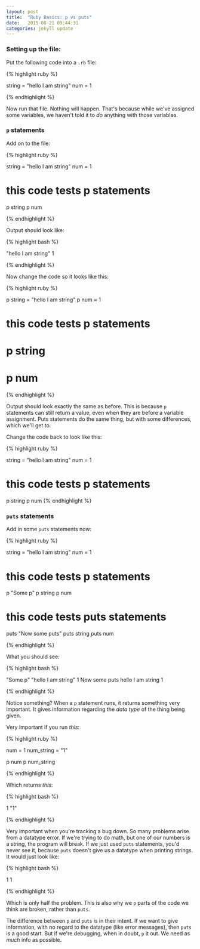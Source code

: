 ```yaml
---
layout: post
title:  "Ruby Basics: p vs puts"
date:   2015-08-21 09:44:31
categories: jekyll update
---
```

### Setting up the file:

Put the following code into a `.rb` file:


{% highlight ruby %}

string = "hello I am string"
num = 1


{% endhighlight %}

Now run that file. Nothing will happen. That's because while we've assigned some variables, we haven't told it to _do_ anything with those variables.

### `p` statements
Add on to the file:

{% highlight ruby %}

string = "hello I am string"
num = 1

# this code tests p statements

p string
p num

{% endhighlight %}


Output should look like:

{% highlight bash %}

"hello I am string"
1

{% endhighlight %}

Now change the code so it looks like this:

{% highlight ruby %}

p string = "hello I am string"
p num = 1

# this code tests p statements

# p string
# p num

{% endhighlight %}

Output should look exactly the same as before. This is because `p` statements can still return a value, even when they are before a variable assignment. Puts statements do the same thing, but with some differences, which we'll get to.

Change the code back to look like this:

{% highlight ruby %}

string = "hello I am string"
num = 1

# this code tests p statements

p string
p num
{% endhighlight %}

### `puts` statements

Add in some `puts` statements now:

{% highlight ruby %}

string = "hello I am string"
num = 1

# this code tests p statements

p "Some p"
p string
p num

# this code tests puts statements

puts "Now some puts"
puts string
puts num

{% endhighlight %}

What you should see:

{% highlight bash %}

"Some p"
"hello I am string"
1
Now some puts
hello I am string
1

{% endhighlight %}

Notice something? When a `p` statement runs, it returns something very important. It gives information regarding the _data type_ of the thing being given.

Very important if you run _this_:

{% highlight ruby %}

num = 1
num_string = "1"

p num
p num_string

{% endhighlight %}

Which returns _this_:

{% highlight bash %}

1
"1"

{% endhighlight %}

Very important when you're tracking a bug down. So many problems arise from a datatype error. If we're trying to do math, but one of our numbers is a string, the program will break. If we just used `puts` statements, you'd never see it, because `puts` doesn't give us a datatype when printing strings. It would just look like:

{% highlight bash %}

1
1

{% endhighlight %}

Which is only half the problem. This is also why we `p` parts of the code we think are broken, rather than `puts`.

The difference between `p` and `puts` is in their intent. If we want to give information, with no regard to the datatype (like error messages), then `puts` is a good start. But if we're debugging, when in doubt, `p` it out. We need as _much_ info as possible.

